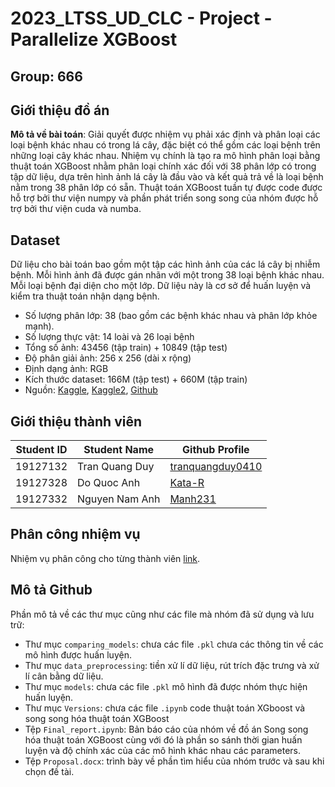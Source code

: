 # 2023_LTSS_UD_CLC - Project - Parallelize XGBoost
## Group: 666

## Giới thiệu đồ án 
<b>Mô tả về bài toán</b>: Giải quyết được nhiệm vụ phải xác định và phân loại các loại bệnh khác nhau có trong lá cây, đặc biệt có thể gồm các loại bệnh trên những loại cây khác nhau. Nhiệm vụ chính là tạo ra mô hình phân loại bằng thuật toán XGBoost nhằm phân loại chính xác đối với 38 phân lớp có trong tập dữ liệu, dựa trên hình ảnh lá cây là đầu vào và kết quả trả về là loại bệnh nằm trong 38 phân lớp có sẵn. Thuật toán XGBoost tuần tự được code được hỗ trợ bởi thư viện numpy và phần phát triển song song của nhóm được hỗ trợ bởi thư viện cuda và numba.

## Dataset 
Dữ liệu cho bài toán bao gồm một tập các hình ảnh của các lá cây bị nhiễm bệnh. Mỗi hình ảnh đã được gán nhãn với một trong 38 loại bệnh khác nhau. Mỗi loại bệnh đại diện cho một lớp. Dữ liệu này là cơ sở để huấn luyện và kiểm tra thuật toán nhận dạng bệnh.
- Số lượng phân lớp: 38 (bao gồm các bệnh khác nhau và phân lớp khỏe mạnh).
- Số lượng thực vật: 14 loài và 26 loại bệnh
- Tổng số ảnh: 43456 (tập train) + 10849 (tập test)
- Độ phân giải ảnh: 256 x 256 (dài x rộng)
- Định dạng ảnh: RGB
- Kích thước dataset: 166M (tập test) + 660M (tập train)
- Nguồn: [Kaggle](https://www.kaggle.com/datasets/saroz014/plant-disease), [Kaggle2](https://www.kaggle.com/datasets/vipoooool/new-plant-diseases-dataset), [Github](https://github.com/spMohanty/PlantVillage-Dataset/tree/master/raw/color)

## Giới thiệu thành viên
| Student ID  | Student Name    | Github Profile |
| ----------- | -----------     | ----------- |
| 19127132    | Tran Quang Duy  |[tranquangduy0410](https://github.com/tranquangduy0410)|
| 19127328    | Do Quoc Anh     | [Kata-R](https://github.com/Kata-R) |
| 19127332    | Nguyen Nam Anh  |[Manh231](https://github.com/NguyenNamAnh-201)|

## Phân công nhiệm vụ
Nhiệm vụ phân công cho từng thành viên [link](https://docs.google.com/spreadsheets/d/15s2afOR2gVjnIMj73hI5pvIKmiFk8SmJ/edit?usp=sharing&ouid=104020213200031684849&rtpof=true&sd=true).

## Mô tả Github
Phần mô tả về các thư mục cũng như các file mà nhóm đã sử dụng và lưu trữ:
- Thư mục `comparing_models`: chưa các file `.pkl` chưa các thông tin về các mô hình được huấn luyện.
- Thư mục `data_preprocessing`: tiền xử lí dữ liệu, rút trích đặc trưng và xử lí cân bằng dữ liệu.
- Thư mục `models`: chưa các file `.pkl` mô hình đã được nhóm thực hiện huấn luyện.
- Thư mục `Versions`: chưa các file `.ipynb` code thuật toán XGboost và song song hóa thuật toán XGBoost
- Tệp `Final_report.ipynb`:  Bản báo cáo của nhóm về đồ án Song song hóa thuật toán XGBoost cùng với đó là phần so sánh thời gian huấn luyện và độ chính xác của các mô hình khác nhau các parameters.
- Tệp `Proposal.docx`: trình bày về phần tìm hiểu của nhóm trước và sau khi chọn đề tài.
